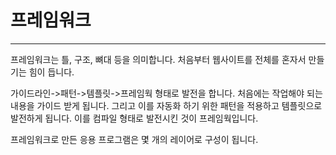 # 프레임워크
---

프레임워크는 틀, 구조, 뼈대 등을 의미합니다. 처음부터 웹사이트를 전체를 혼자서 만들기는 힘이 듭니다.


가이드라인->패턴->템플릿->프레임웍 형태로 발전을 합니다.
처음에는 작업해야 되는 내용을 가이드 받게 됩니다. 그리고 이를 자동화 하기 위한 패턴을 적용하고 템플릿으로 발전하게 됩니다. 이를 컴파일 형태로 발전시킨 것이 프레임웍입니다.


프레임워크로 만든 응용 프로그램은 몇 개의 레이어로 구성이 됩니다.